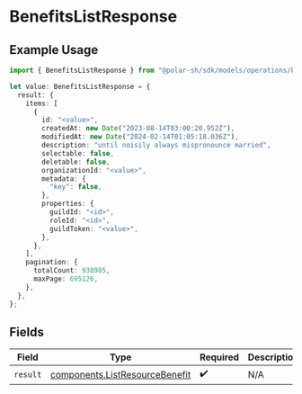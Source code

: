 # BenefitsListResponse

## Example Usage

```typescript
import { BenefitsListResponse } from "@polar-sh/sdk/models/operations/benefitslist.js";

let value: BenefitsListResponse = {
  result: {
    items: [
      {
        id: "<value>",
        createdAt: new Date("2023-08-14T03:00:20.952Z"),
        modifiedAt: new Date("2024-02-14T01:05:18.036Z"),
        description: "until noisily always mispronounce married",
        selectable: false,
        deletable: false,
        organizationId: "<value>",
        metadata: {
          "key": false,
        },
        properties: {
          guildId: "<id>",
          roleId: "<id>",
          guildToken: "<value>",
        },
      },
    ],
    pagination: {
      totalCount: 938985,
      maxPage: 695126,
    },
  },
};
```

## Fields

| Field                                                                            | Type                                                                             | Required                                                                         | Description                                                                      |
| -------------------------------------------------------------------------------- | -------------------------------------------------------------------------------- | -------------------------------------------------------------------------------- | -------------------------------------------------------------------------------- |
| `result`                                                                         | [components.ListResourceBenefit](../../models/components/listresourcebenefit.md) | :heavy_check_mark:                                                               | N/A                                                                              |
